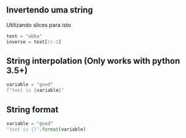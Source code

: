 ## Invertendo uma string
Utilizando slices para isto
```python
text = "abba"
inverse = text[::-1]
```
## String interpolation (Only works with python 3.5+)
```python
variable = "good"
f"text is {variable}"
``` 
## String format
```python
variable = "good"
"text is {}".format(variable)
```